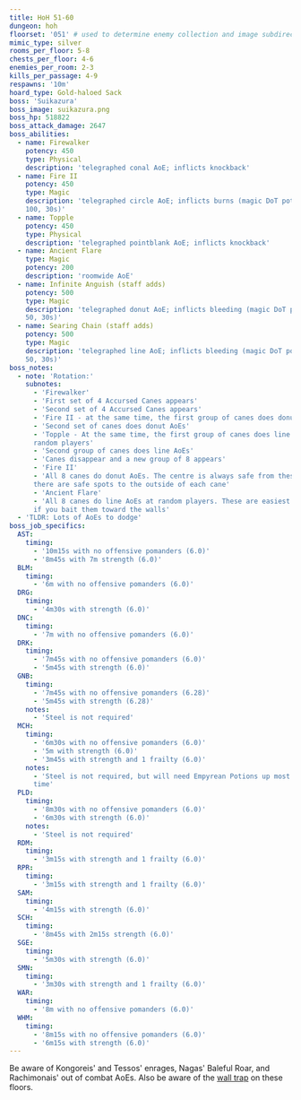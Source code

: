 ```yaml
---
title: HoH 51-60
dungeon: hoh
floorset: '051' # used to determine enemy collection and image subdirectory
mimic_type: silver
rooms_per_floor: 5-8
chests_per_floor: 4-6
enemies_per_room: 2-3
kills_per_passage: 4-9
respawns: '10m'
hoard_type: Gold-haloed Sack
boss: 'Suikazura'
boss_image: suikazura.png
boss_hp: 518822
boss_attack_damage: 2647
boss_abilities:
  - name: Firewalker
    potency: 450
    type: Physical
    description: 'telegraphed conal AoE; inflicts knockback'
  - name: Fire II
    potency: 450
    type: Magic
    description: 'telegraphed circle AoE; inflicts burns (magic DoT potency
    100, 30s)'
  - name: Topple
    potency: 450
    type: Physical
    description: 'telegraphed pointblank AoE; inflicts knockback'
  - name: Ancient Flare
    type: Magic
    potency: 200
    description: 'roomwide AoE'
  - name: Infinite Anguish (staff adds)
    potency: 500
    type: Magic
    description: 'telegraphed donut AoE; inflicts bleeding (magic DoT potency
    50, 30s)'
  - name: Searing Chain (staff adds)
    potency: 500
    type: Magic
    description: 'telegraphed line AoE; inflicts bleeding (magic DoT potency
    50, 30s)'
boss_notes:
  - note: 'Rotation:'
    subnotes:
      - 'Firewalker'
      - 'First set of 4 Accursed Canes appears'
      - 'Second set of 4 Accursed Canes appears'
      - 'Fire II - at the same time, the first group of canes does donut AoEs'
      - 'Second set of canes does donut AoEs'
      - 'Topple - At the same time, the first group of canes does line AoEs at
      random players'
      - 'Second group of canes does line AoEs'
      - 'Canes disappear and a new group of 8 appears'
      - 'Fire II'
      - 'All 8 canes do donut AoEs. The centre is always safe from these, and
      there are safe spots to the outside of each cane'
      - 'Ancient Flare'
      - 'All 8 canes do line AoEs at random players. These are easiest to dodge
      if you bait them toward the walls'
  - 'TLDR: Lots of AoEs to dodge'
boss_job_specifics:
  AST:
    timing:
      - '10m15s with no offensive pomanders (6.0)'
      - '8m45s with 7m strength (6.0)'
  BLM:
    timing:
      - '6m with no offensive pomanders (6.0)'
  DRG:
    timing:
      - '4m30s with strength (6.0)'
  DNC:
    timing:
      - '7m with no offensive pomanders (6.0)'
  DRK:
    timing:
      - '7m45s with no offensive pomanders (6.0)'
      - '5m45s with strength (6.0)'
  GNB:
    timing:
      - '7m45s with no offensive pomanders (6.28)'
      - '5m45s with strength (6.28)'
    notes:
      - 'Steel is not required'
  MCH:
    timing:
      - '6m30s with no offensive pomanders (6.0)'
      - '5m with strength (6.0)'
      - '3m45s with strength and 1 frailty (6.0)'
    notes:
      - 'Steel is not required, but will need Empyrean Potions up most up the
      time'
  PLD:
    timing:
      - '8m30s with no offensive pomanders (6.0)'
      - '6m30s with strength (6.0)'
    notes:
      - 'Steel is not required'
  RDM:
    timing:
      - '3m15s with strength and 1 frailty (6.0)'
  RPR:
    timing:
      - '3m15s with strength and 1 frailty (6.0)'
  SAM:
    timing:
      - '4m15s with strength (6.0)'
  SCH:
    timing:
      - '8m45s with 2m15s strength (6.0)'
  SGE:
    timing:
      - '5m30s with strength (6.0)'
  SMN:
    timing:
      - '3m30s with strength and 1 frailty (6.0)'
  WAR:
    timing:
      - '8m with no offensive pomanders (6.0)'
  WHM:
    timing:
      - '8m15s with no offensive pomanders (6.0)'
      - '6m15s with strength (6.0)'
---
```


Be aware of Kongoreis' and Tessos' enrages, Nagas' Baleful Roar, and
Rachimonais' out of combat AoEs. Also be aware of the
[wall trap](/wall_traps.html#hoh-41-79) on these floors.
